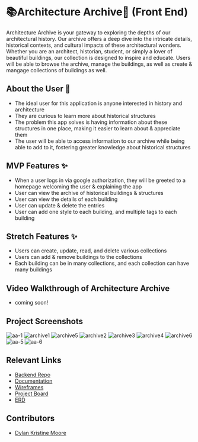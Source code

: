 # 📚Architecture Archive🏢 (Front End)

Architecture Archive is your gateway to exploring the depths of our architectural history. Our archive offers a deep dive into the intricate details, historical contexts, and cultural impacts of these architectural wonders. Whether you are an architect, historian, student, or simply a lover of beautiful buildings, our collection is designed to inspire and educate. Users will be able to browse the archive, manage the buildings, as well as create & mangage collections of buildings as well.

## About the User 👤
- The ideal user for this application is anyone interested in history and architecture
- They are curious to learn more about historical structures
- The problem this app solves is having information about these structures in one place, making it easier to learn about & appreciate them
- The user will be able to access information to our archive while being able to add to it, fostering greater knowledge about historical structures

## MVP Features ✨
- When a user logs in via google authorization, they will be greeted to a homepage welcoming the user & explaining the app
- User can view the archive of historical buildings & structures
- User can view the details of each building
- User can update & delete the entries
- User can add one style to each building, and multiple tags to each building

## Stretch Features ✨
- Users can create, update, read, and delete various collections
- Users can add & remove buildings to the collections
- Each building can be in many collections, and each collection can have many buildings

## Video Walkthrough of Architecture Archive
- coming soon!

## Project Screenshots
![aa-1](https://github.com/dylankmoore/ArchitectureArchiveFE/assets/134669892/6c9317ef-85b4-4faa-97ff-cd89039d6bb5)
![archive1](https://github.com/dylankmoore/ArchitectureArchiveFE/assets/134669892/d5f602cd-cbd8-41b7-bb23-5570d9163806)
![archive5](https://github.com/dylankmoore/ArchitectureArchiveFE/assets/134669892/3ce9a72d-a80a-4ec9-a07d-f56f0e7bf75f)
![archive2](https://github.com/dylankmoore/ArchitectureArchiveFE/assets/134669892/5add087b-f3f7-47cf-ba81-2972ec8e5e8d)
![archive3](https://github.com/dylankmoore/ArchitectureArchiveFE/assets/134669892/aa6febce-3474-4a17-8f7b-ba6da1e33883)
![archive4](https://github.com/dylankmoore/ArchitectureArchiveFE/assets/134669892/2307613d-3930-4765-a5ba-28d722cb0f9c)
![archive6](https://github.com/dylankmoore/ArchitectureArchiveFE/assets/134669892/3834e2ab-8c4c-4bb0-ad7e-3d96c0fdd0a8)
![aa-5](https://github.com/dylankmoore/ArchitectureArchiveFE/assets/134669892/6a1aa6b9-5d6e-491e-b13f-e52306f9a249)
![aa-6](https://github.com/dylankmoore/ArchitectureArchiveFE/assets/134669892/810b3eeb-1bd9-4d9c-8b1e-944e460226aa)

## Relevant Links 
- [Backend Repo](https://github.com/dylankmoore/ArchitectureArchiveBE)
- [Documentation](https://documenter.getpostman.com/view/32819688/2sA3QtdWJM)
- [Wireframes](https://www.figma.com/design/957lYWWtl76ehs8c2vvPOO/Architecture-Archive?node-id=0-1&t=MFflAYoGfrfn982U-1)
- [Project Board](https://github.com/users/dylankmoore/projects/13)
- [ERD](https://dbdiagram.io/d/ARCHIVE-663992099e85a46d5527466f)

## Contributors
- [Dylan Kristine Moore](https://github.com/dylankmoore)
